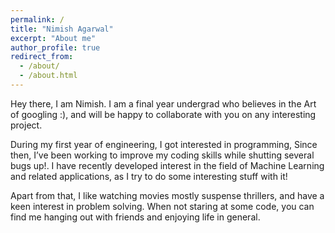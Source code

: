```yaml
---
permalink: /
title: "Nimish Agarwal"
excerpt: "About me"
author_profile: true
redirect_from: 
  - /about/
  - /about.html
---
```


Hey there, I am Nimish. I am a final year undergrad who believes in the Art of googling :), and will be happy to collaborate with you on any interesting project.

During my first year of engineering, I got interested in programming, Since then, I’ve been working to improve my coding skills while shutting several bugs up!. I have recently developed interest in the field of Machine Learning and related applications, as I try to do some interesting stuff with it!

Apart from that, I like watching movies mostly suspense thrillers, and have a keen interest in problem solving. When not staring at some code, you can find me hanging out with friends and enjoying life in general.
